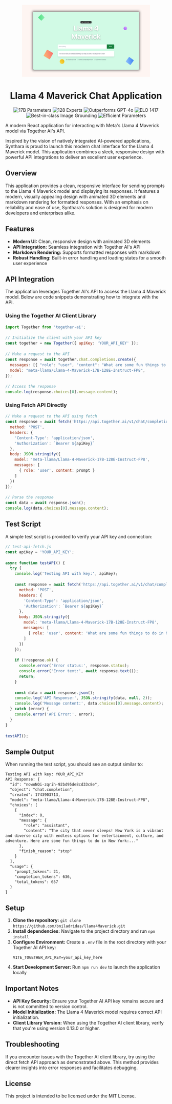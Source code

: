 <div align="center">
  <img src="public/llama4Maverick.png" alt="Llama 4 Maverick" width="400">

  <h1>Llama 4 Maverick Chat Application</h1>

  <p>
    <img src="https://img.shields.io/badge/Model-17B%20Parameters-blue?style=flat-square" alt="17B Parameters">
    <img src="https://img.shields.io/badge/Architecture-128%20Experts-orange?style=flat-square" alt="128 Experts">
    <img src="https://img.shields.io/badge/Performance-Outperforms%20GPT--4o-success?style=flat-square" alt="Outperforms GPT-4o">
    <img src="https://img.shields.io/badge/LMArena-ELO%201417-blueviolet?style=flat-square" alt="ELO 1417">
    <img src="https://img.shields.io/badge/Image%20Grounding-Best--in--class-brightgreen?style=flat-square" alt="Best-in-class Image Grounding">
    <img src="https://img.shields.io/badge/Efficiency-Half%20the%20Parameters%20of%20DeepSeek%20v3-red?style=flat-square" alt="Efficient Parameters">
  </p>
</div>

A modern React application for interacting with Meta's Llama 4 Maverick model via Together AI's API.

Inspired by the vision of natively integrated AI-powered applications, Synthara is proud to launch this modern chat interface for the Llama 4 Maverick model. This application combines a sleek, responsive design with powerful API integrations to deliver an excellent user experience.

## Overview

This application provides a clean, responsive interface for sending prompts to the Llama 4 Maverick model and displaying its responses. It features a modern, visually appealing design with animated 3D elements and markdown rendering for formatted responses. With an emphasis on reliability and ease of use, Synthara's solution is designed for modern developers and enterprises alike.

## Features

- **Modern UI:** Clean, responsive design with animated 3D elements
- **API Integration:** Seamless integration with Together AI's API
- **Markdown Rendering:** Supports formatted responses with markdown
- **Robust Handling:** Built-in error handling and loading states for a smooth user experience

## API Integration

The application leverages Together AI's API to access the Llama 4 Maverick model. Below are code snippets demonstrating how to integrate with the API.

### Using the Together AI Client Library

```javascript
import Together from 'together-ai';

// Initialize the client with your API key
const together = new Together({ apiKey: 'YOUR_API_KEY' });

// Make a request to the API
const response = await together.chat.completions.create({
  messages: [{ "role": "user", "content": "What are some fun things to do in New York?" }],
  model: "meta-llama/Llama-4-Maverick-17B-128E-Instruct-FP8",
});

// Access the response
console.log(response.choices[0].message.content);
```

### Using Fetch API Directly

```javascript
// Make a request to the API using fetch
const response = await fetch('https://api.together.ai/v1/chat/completions', {
  method: 'POST',
  headers: {
    'Content-Type': 'application/json',
    'Authorization': `Bearer ${apiKey}`
  },
  body: JSON.stringify({
    model: 'meta-llama/Llama-4-Maverick-17B-128E-Instruct-FP8',
    messages: [
      { role: 'user', content: prompt }
    ]
  })
});

// Parse the response
const data = await response.json();
console.log(data.choices[0].message.content);
```

## Test Script

A simple test script is provided to verify your API key and connection:

```javascript
// test-api-fetch.js
const apiKey = 'YOUR_API_KEY';

async function testAPI() {
  try {
    console.log('Testing API with key:', apiKey);

    const response = await fetch('https://api.together.ai/v1/chat/completions', {
      method: 'POST',
      headers: {
        'Content-Type': 'application/json',
        'Authorization': `Bearer ${apiKey}`
      },
      body: JSON.stringify({
        model: 'meta-llama/Llama-4-Maverick-17B-128E-Instruct-FP8',
        messages: [
          { role: 'user', content: 'What are some fun things to do in New York?' }
        ]
      })
    });

    if (!response.ok) {
      console.error('Error status:', response.status);
      console.error('Error text:', await response.text());
      return;
    }

    const data = await response.json();
    console.log('API Response:', JSON.stringify(data, null, 2));
    console.log('Message content:', data.choices[0].message.content);
  } catch (error) {
    console.error('API Error:', error);
  }
}

testAPI();
```

## Sample Output

When running the test script, you should see an output similar to:

```
Testing API with key: YOUR_API_KEY
API Response: {
  "id": "nowoNQi-zqrih-92bd95de8cd33c8e",
  "object": "chat.completion",
  "created": 1743903713,
  "model": "meta-llama/Llama-4-Maverick-17B-128E-Instruct-FP8",
  "choices": [
    {
      "index": 0,
      "message": {
        "role": "assistant",
        "content": "The city that never sleeps! New York is a vibrant and diverse city with endless options for entertainment, culture, and adventure. Here are some fun things to do in New York:..."
      },
      "finish_reason": "stop"
    }
  ],
  "usage": {
    "prompt_tokens": 21,
    "completion_tokens": 636,
    "total_tokens": 657
  }
}
```

## Setup

1. **Clone the repository:**
   `git clone https://github.com/bniladridas/llama4Maverick.git`
2. **Install dependencies:**
   Navigate to the project directory and run `npm install`
3. **Configure Environment:**
   Create a `.env` file in the root directory with your Together AI API key:
   ```env
   VITE_TOGETHER_API_KEY=your_api_key_here
   ```
4. **Start Development Server:**
   Run `npm run dev` to launch the application locally

## Important Notes

- **API Key Security:** Ensure your Together AI API key remains secure and is not committed to version control.
- **Model Initialization:** The Llama 4 Maverick model requires correct API initialization.
- **Client Library Version:** When using the Together AI client library, verify that you're using version 0.13.0 or higher.

## Troubleshooting

If you encounter issues with the Together AI client library, try using the direct fetch API approach as demonstrated above. This method provides clearer insights into error responses and facilitates debugging.

## License

This project is intended to be licensed under the MIT License.
